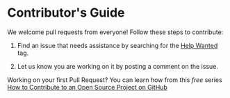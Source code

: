 # Contributor's Guide

We welcome pull requests from everyone! Follow these steps to contribute:

1. Find an issue that needs assistance by searching for the [Help Wanted](https://github.com/schoolRants/schoolRants/labels/help%20wanted) tag.

2. Let us know you are working on it by posting a comment on the issue.

Working on your first Pull Request? You can learn how from this *free* series [How to Contribute to an Open Source Project on GitHub](https://egghead.io/series/how-to-contribute-to-an-open-source-project-on-github)
